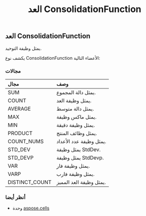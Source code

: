 ﻿---
title: العد ConsolidationFunction
second_title: Aspose.Cells for Python via .NET API المراجع
description:
type: docs
weight: 1870
url: /ar/python-net/aspose.cells/consolidationfunction/
is_root: false
---
##  العد ConsolidationFunction
يمثل وظيفة التوحيد.



يكشف نوع ConsolidationFunction الأعضاء التالية:

###  مجالات
| مجال| وصف|
| :- | :- |
| SUM | يمثل دالة المجموع.|
| COUNT | يمثل وظيفة العد.|
| AVERAGE | يمثل دالة متوسط.|
| MAX | يمثل ماكس وظيفة.|
| MIN | يمثل وظيفة دقيقة.|
| PRODUCT | يمثل وظائف المنتج.|
| COUNT_NUMS | يمثل وظيفة عدد الأعداد.|
| STD_DEV | يمثل وظيفة StdDev.|
| STD_DEVP | يمثل وظيفة StdDevp.|
| VAR | يمثل وظيفة فار.|
| VARP | يمثل وظيفة فارب.|
| DISTINCT_COUNT | يمثل وظيفة العد المميز.|



###  أنظر أيضا
* وحدة [aspose.cells](..)
